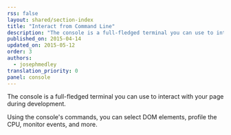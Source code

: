 ```yaml
---
rss: false
layout: shared/section-index
title: "Interact from Command Line"
description: "The console is a full-fledged terminal you can use to interact with your page during development."
published_on: 2015-04-14
updated_on: 2015-05-12
order: 3
authors:
  - josephmedley
translation_priority: 0
panel: console
---
```


<p class="intro">
  The console is a full-fledged terminal you can use to interact with your page during development.
</p>

Using the console's commands,
you can select DOM elements, profile the CPU, monitor events, and more.
